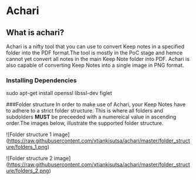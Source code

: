 # Achari

## What is achari?
Achari is a nifty tool that you can use to convert Keep notes in a specified folder into the PDF format.The tool is mostly in the PoC stage and hemce cannot yet convert all notes in the main Keep Note folder into PDF. Achari is also capable of converting Keep Notes into a single image in PNG format. 

### Installing Dependencies
sudo apt-get install openssl libssl-dev figlet

###Folder structure
In order to make use of Achari, your Keep Notes have to adhere to a strict folder structure. This is where all folders and subdolders **MUST** be preceeded with a numereical value in ascending order.The images below, illustrate the supported folder structure. 

![Folder structure 1 image] (https://raw.githubusercontent.com/xtiankisutsa/achari/master/folder_structure/folders_1.png)

![Folder structure 2 image] (https://raw.githubusercontent.com/xtiankisutsa/achari/master/folder_structure/folders_2.png)



